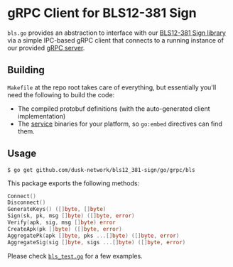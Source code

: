 # gRPC Client for BLS12-381 Sign

`bls.go` provides an abstraction to interface with our [BLS12-381 Sign library](https://github.com/dusk-network/bls12_381-sign/rust/bls12_381-sign) via a simple IPC-based gRPC client that connects to a running instance of our provided [gRPC server](https://github.com/dusk-network/bls12_381-sign/rust/grpc-server).

## Building

`Makefile` at the repo root takes care of everything, but essentially you'll need the following to build the code:
 - The compiled protobuf definitions (with the auto-generated client implementation)
 - The [service](https://github.com/dusk-network/bls12_381-sign/rust/grpc-server) binaries for your platform, so `go:embed` directives can find them.

## Usage

```
$ go get github.com/dusk-network/bls12_381-sign/go/grpc/bls
```

This package exports the following methods:

```go
Connect()
Disconnect()
GenerateKeys() ([]byte, []byte)
Sign(sk, pk, msg []byte) ([]byte, error)
Verify(apk, sig, msg []byte) error
CreateApk(pk []byte) ([]byte, error)
AggregatePk(apk []byte, pks ...[]byte) ([]byte, error)
AggregateSig(sig []byte, sigs ...[]byte) ([]byte, error)
````

Please check [`bls_test.go`](https://github.com/dusk-network/bls12_381-sign/go/grpc/bls/bls_test.go) for a few examples.